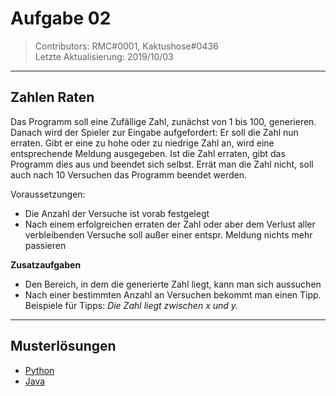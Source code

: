 # Aufgabe 02
> Contributors: RMC#0001, Kaktushose#0436   
> Letzte Aktualisierung:  2019/10/03

---

## Zahlen Raten

Das Programm soll eine Zufällige Zahl, zunächst von 1 bis 100, generieren. Danach wird der Spieler zur Eingabe aufgefordert: Er soll die Zahl nun erraten. Gibt er eine zu hohe oder zu niedrige Zahl an, wird eine entsprechende Meldung ausgegeben. Ist die Zahl erraten, gibt das Programm dies aus und beendet sich selbst.
Errät man die Zahl nicht, soll auch nach 10 Versuchen das Programm beendet werden.

Voraussetzungen:
- Die Anzahl der Versuche ist vorab festgelegt
- Nach einem erfolgreichen erraten der Zahl oder aber dem Verlust aller verbleibenden Versuche soll außer einer entspr. Meldung nichts mehr passieren

**Zusatzaufgaben**
- Den Bereich, in dem die generierte Zahl liegt, kann man sich aussuchen
- Nach einer bestimmten Anzahl an Versuchen bekommt man einen Tipp. Beispiele für Tipps: *Die Zahl liegt zwischen x und y.*

---

## Musterlösungen

- [Python](loesungen/python/python.py)
- [Java](loesungen/java/Main.java)
